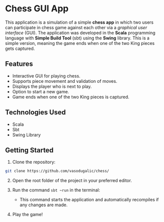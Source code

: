 # Chess GUI App

This application is a simulation of a simple **chess app** in which two users can participate in chess game against each other via a *graphical user interface* (GUI). The application was developed in the **Scala** programming language with **Simple Build Tool** (sbt) using the **Swing** library. This is a simple version, meaning the game ends when one of the two King pieces gets captured.

## Features
- Interactive GUI for playing chess.
- Supports piece movement and validation of moves.
- Displays the player who is next to play.
- Option to start a new game.
- Game ends when one of the two King pieces is captured.

## Technologies Used
- Scala
- Sbt
- Swing Library

## Getting Started

1. Clone the repository:
  ```bash
  git clone https://github.com/vasodugalic/chess/
  ```

2. Open the root folder of the project in your preferred editor.
  
3. Run the command `sbt ~run` in the terminal:
   - This command starts the application and automatically recompiles if any changes are made.

4. Play the game!
